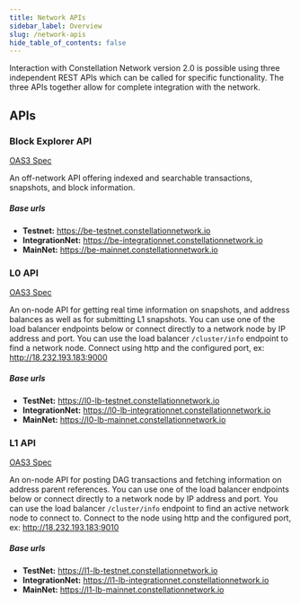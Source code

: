 ```yaml
---
title: Network APIs
sidebar_label: Overview
slug: /network-apis
hide_table_of_contents: false
---
```

<intro-end />

Interaction with Constellation Network version 2.0 is possible using three independent REST APIs which can be called for specific functionality. The three APIs together allow for complete integration with the network. 

## APIs
### Block Explorer API
[OAS3 Spec](http://apidoc-dev.constellationnetwork.io.s3-website.us-west-1.amazonaws.com/block-explorer/)

An off-network API offering indexed and searchable transactions, snapshots, and block information.

##### Base urls
- **Testnet:** https://be-testnet.constellationnetwork.io
- **IntegrationNet:** https://be-integrationnet.constellationnetwork.io
- **MainNet:** https://be-mainnet.constellationnetwork.io

### L0 API
[OAS3 Spec](http://apidoc-dev.constellationnetwork.io.s3-website.us-west-1.amazonaws.com/node/#/)

An on-node API for getting real time information on snapshots, and address balances as well as for submitting L1 snapshots. You can use one of the load balancer endpoints below or connect directly to a network node by IP address and port. You can use the load balancer `/cluster/info` endpoint to find a network node. Connect using http and the configured port, ex: http://18.232.193.183:9000

##### Base urls 
- **TestNet:** https://l0-lb-testnet.constellationnetwork.io
- **IntegrationNet:** https://l0-lb-integrationnet.constellationnetwork.io
- **MainNet:** https://l0-lb-mainnet.constellationnetwork.io

### L1 API
[OAS3 Spec](http://apidoc-dev.constellationnetwork.io.s3-website.us-west-1.amazonaws.com/node/?url=http://apidoc-dev.constellationnetwork.io.s3-website.us-west-1.amazonaws.com/node/l1-public-v2.yml)

An on-node API for posting DAG transactions and fetching information on address parent references. You can use one of the load balancer endpoints below or connect directly to a network node by IP address and port. You can use the load balancer `/cluster/info` endpoint to find an active network node to connect to. Connect to the node using http and the configured port, ex: http://18.232.193.183:9010

##### Base urls
- **TestNet:** https://l1-lb-testnet.constellationnetwork.io
- **IntegrationNet:** https://l1-lb-integrationnet.constellationnetwork.io
- **MainNet:** https://l1-lb-mainnet.constellationnetwork.io